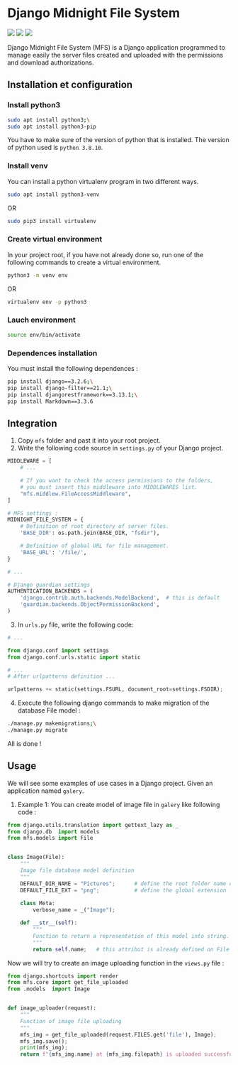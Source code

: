 # Django Midnight File System
![](https://img.shields.io/badge/Python-3.8.10-blue)
![](https://img.shields.io/badge/Django-3.2.6-%2344B78B)
![](https://img.shields.io/badge/REST%20framework-3.13.1-%23A30000)

Django Midnight File System (MFS) is a Django application programmed to manage easily the server files
created and uploaded with the permissions and download authorizations.


## Installation et configuration

### Install python3 

```sh
sudo apt install python3;\
sudo apt install python3-pip
```

You have to make sure of the version of python that is installed. The version of python
used is `python 3.8.10`.


### Install venv
You can install a python virtualenv program in two different ways.

```sh
sudo apt install python3-venv
```

OR

```sh
sudo pip3 install virtualenv
```

### Create virtual environment
In your project root, if you have not already done so, run one of the following commands to create 
a virtual environment.

```sh
python3 -m venv env
```

OR

```sh
virtualenv env -p python3
```

### Lauch environment

```sh
source env/bin/activate
```

### Dependences installation
You must install the following dependences :

```sh
pip install django==3.2.6;\
pip install django-filter==21.1;\
pip install djangorestframework==3.13.1;\
pip install Markdown==3.3.6
```

## Integration
1. Copy `mfs` folder and past it into your root project.
2. Write the following code source in `settings.py` of your Django project.

```python
MIDDLEWARE = [
    # ...

    # If you want to check the access permissions to the folders,
    # you must insert this middleware into MIDDLEWARES list.
    "mfs.middlew.FileAccessMiddleware",
]

# MFS settings :
MIDNIGHT_FILE_SYSTEM = {
    # Definition of root directory of server files.
    'BASE_DIR': os.path.join(BASE_DIR, "fsdir"),

    # Definition of global URL for file management.
    'BASE_URL': '/file/',
}

# ...

# Django guardian settings
AUTHENTICATION_BACKENDS = (
    'django.contrib.auth.backends.ModelBackend',  # this is default
    'guardian.backends.ObjectPermissionBackend',
)

```

3. In `urls.py` file, write the following code:

```python
# ...

from django.conf import settings
from django.conf.urls.static import static

# ...
# After urlpatterns definition ...

urlpatterns += static(settings.FSURL, document_root=settings.FSDIR);

```

4. Execute the following django commands to make migration of the database File model :

```sh
./manage.py makemigrations;\
./manage.py migrate
```

All is done !

## Usage
We will see some examples of use cases in a Django project. Given an application named `galery`.

1. Example 1:
You can create model of image file in `galery` like following code :

```python
from django.utils.translation import gettext_lazy as _
from django.db  import models
from mfs.models import File


class Image(File):
    """
    Image file database model definition 
    """
    DEFAULT_DIR_NAME = "Pictures";      # define the root folder name of our images
    DEFAULT_FILE_EXT = "png";           # define the global extension
    
    class Meta:
        verbose_name = _("Image");

    def __str__(self):
        """
        Function to return a representation of this model into string.
        """
        return self.name;   # this attribut is already defined on File superclass


```

Now we will try to create an image uploading function in the `views.py` file :

```python
from django.shortcuts import render
from mfs.core import get_file_uploaded
from .models  import Image


def image_uploader(request):
    """
    Function of image file uploading
    """
    mfs_img = get_file_uploaded(request.FILES.get('file'), Image);
    mfs_img.save();
    print(mfs_img);
    return f"{mfs_img.name} at {mfs_img.filepath} is uploaded successfully!";


```


